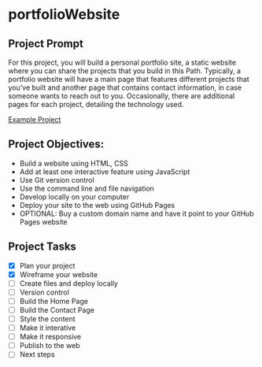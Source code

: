 # portfolioWebsite

## Project Prompt

For this project, you will build a personal portfolio site, a static website where you can share the projects that you build in this Path. Typically, a portfolio website will have a main page that features different projects that you’ve built and another page that contains contact information, in case someone wants to reach out to you. Occasionally, there are additional pages for each project, detailing the technology used.

[Example Project](https://priceless-kepler-06d70c.netlify.app/#projects)

## Project Objectives:

- Build a website using HTML, CSS
- Add at least one interactive feature using JavaScript
- Use Git version control
- Use the command line and file navigation
- Develop locally on your computer
- Deploy your site to the web using GitHub Pages
- OPTIONAL: Buy a custom domain name and have it point to your GitHub Pages website

## Project Tasks

- [X] Plan your project
- [X] Wireframe your website
- [ ] Create files and deploy locally
- [ ] Version control
- [ ] Build the Home Page
- [ ] Build the Contact Page
- [ ] Style the content
- [ ] Make it interative
- [ ] Make it responsive
- [ ] Publish to the web
- [ ] Next steps
